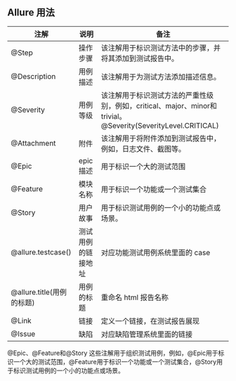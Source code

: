 ## Allure 用法


| 注解 | 说明           | 备注                                  |
| ------------------------- | ------------------ | ----------------------------------------- |
| @Step           | 操作步骤           | 该注解用于标识测试方法中的步骤，并将其添加到测试报告中。|
| @Description     | 用例描述           | 该注解用于为测试方法添加描述信息。    |
| @Severity    | 用例等级           | 该注解用于标识测试方法的严重性级别，例如，critical、major、minor和trivial。@Severity(SeverityLevel.CRITICAL) |
| @Attachment      | 附件               | 该注解用于将附件添加到测试报告中，例如，日志文件、截图等。|
| @Epic  | epic 描述          | 用于标识一个大的测试范围 |
| @Feature| 模块名称           | 用于标识一个功能或一个测试集合|
|@Story| 用户故事           | 用于标识测试用例的一个小的功能点或场景。 |
| @allure.testcase()        | 测试用例的链接地址 | 对应功能测试用例系统里面的 case           |
| @allure.title(用例的标题) | 用例的标题         | 重命名 html 报告名称                      |
| @Link   | 链接               | 定义一个链接，在测试报告展现              |
| @Issue          | 缺陷               | 对应缺陷管理系统里面的链接                |

@Epic、@Feature和@Story
这些注解用于组织测试用例，例如，@Epic用于标识一个大的测试范围，@Feature用于标识一个功能或一个测试集合，@Story用于标识测试用例的一个小的功能点或场景。
